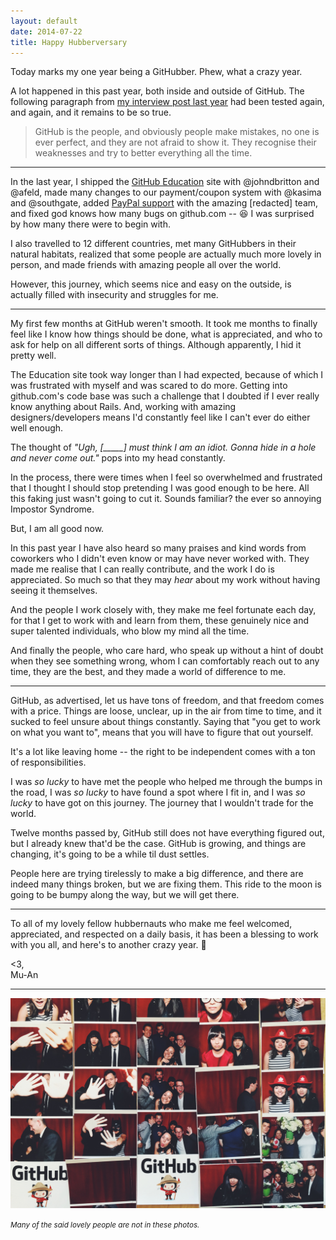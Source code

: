 ```yaml
---
layout: default
date: 2014-07-22
title: Happy Hubberversary
---
```


Today marks my one year being a GitHubber. Phew, what a crazy year.

A lot happened in this past year, both inside and outside of GitHub. The following paragraph from [my interview post last year](/2013/07/24/github-hiring-story/) had been tested again, and again, and it remains to be so true.

> GitHub is the people, and obviously people make mistakes, no one is ever perfect, and they are not afraid to show it. They recognise their weaknesses and try to better everything all the time.

---

In the last year, I shipped the [GitHub Education](https://github.com/blog/1775-github-goes-to-school) site with @johndbritton and @afeld, made many changes to our payment/coupon system with @kasima and @southgate, added [PayPal support](https://github.com/blog/1861-pay-for-github-with-paypal) with the amazing \[redacted\] team, and fixed god knows how many bugs on github.com -- :laughing: I was surprised by how many there were to begin with.

I also travelled to 12 different countries, met many GitHubbers in their natural habitats, realized that some people are actually much more lovely in person, and made friends with amazing people all over the world.

However, this journey, which seems nice and easy on the outside, is actually filled with insecurity and struggles for me.

---

My first few months at GitHub weren't smooth. It took me months to finally feel like I know how things should be done, what is appreciated, and who to ask for help on all different sorts of things. Although apparently, I hid it pretty well.

The Education site took way longer than I had expected, because of which I was frustrated with myself and was scared to do more. Getting into github.com's code base was such a challenge that I doubted if I ever really know anything about Rails. And, working with amazing designers/developers means I'd constantly feel like I can't ever do either well enough.

The thought of _"Ugh, \[\_\_\_\_\_\] must think I am an idiot. Gonna hide in a hole and never come out."_ pops into my head constantly.

In the process, there were times when I feel so overwhelmed and frustrated that I thought I should stop pretending I was good enough to be here. All this faking just wasn't going to cut it. Sounds familiar? the ever so annoying Impostor Syndrome.

But, I am all good now.

In this past year I have also heard so many praises and kind words from coworkers who I didn't even know or may have never worked with. They made me realise that I can really contribute, and the work I do is appreciated. So much so that they may *hear* about my work without having seeing it themselves.

And the people I work closely with, they make me feel fortunate each day, for that I get to work with and learn from them, these genuinely nice and super talented individuals, who blow my mind all the time.

And finally the people, who care hard, who speak up without a hint of doubt when they see something wrong, whom I can comfortably reach out to any time, they are the best, and they made a world of difference to me.

---

GitHub, as advertised, let us have tons of freedom, and that freedom comes with a price. Things are loose, unclear, up in the air from time to time, and it sucked to feel unsure about things constantly. Saying that "you get to work on what you want to", means that you will have to figure that out yourself.

It's a lot like leaving home -- the right to be independent comes with a ton of responsibilities.

I was _so lucky_ to have met the people who helped me through the bumps in the road, I was _so lucky_ to have found a spot where I fit in, and I was _so lucky_ to have got on this journey. The journey that I wouldn't trade for the world.

Twelve months passed by, GitHub still does not have everything figured out, but I already knew that'd be the case. GitHub is growing, and things are changing, it's going to be a while til dust settles.

People here are trying tirelessly to make a big difference, and there are indeed many things broken, but we are fixing them. This ride to the moon is going to be bumpy along the way, but we will get there.

---

To all of my lovely fellow hubbernauts who make me feel welcomed, appreciated, and respected on a daily basis, it has been a blessing to work with you all, and here's to another crazy year. :tada:

<3,<br>
Mu-An

---

![](/images/photobooth.jpg)

<small><i>Many of the said lovely people are not in these photos.</i></small>
